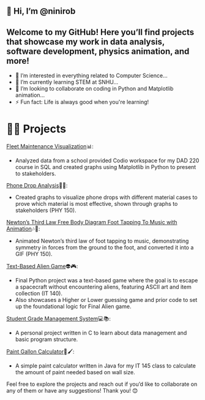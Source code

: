 ## 👋 Hi, I’m @ninirob

## Welcome to my GitHub! Here you’ll find projects that showcase my work in data analysis, software development, physics animation, and more!
-	👀 I’m interested in everything related to Computer Science…
-	🌱 I’m currently learning STEM at SNHU…
-	💞️ I’m looking to collaborate on coding in Python and Matplotlib animation…
-	⚡ Fun fact: Life is always good when you're learning! 
  
# 🧑‍💻 Projects
[Fleet Maintenance Visualization](https://github.com/ninirob/Fleet-Maintenance-DAD220)📊:
- Analyzed data from a school provided Codio workspace for my DAD 220 course in SQL and created graphs using Matplotlib in Python to present to stakeholders.
  
[Phone Drop Analysis](https://github.com/ninirob/Phone-drop-PHY150)📱💥:
- Created graphs to visualize phone drops with different material cases to prove which material is most effective, shown through graphs to stakeholders (PHY 150).

[Newton’s Third Law Free Body Diagram Foot Tapping To Music with Animation](https://github.com/ninirob/NewtonsThirdLawFBD)🎶👣: 
- Animated Newton’s third law of foot tapping to music, demonstrating symmetry in forces from the ground to the foot, and converted it into a GIF (PHY 150).

[Text-Based Alien Game](https://github.com/ninirob/TextBasedGame)👽🎮:
- Final Python project was a text-based game where the goal is to escape a spacecraft without encountering aliens, featuring ASCII art and item collection (IT 140).
- Also showcases a Higher or Lower guessing game and prior code to set up the foundational logic for Final Alien game. 

[Student Grade Management System](https://github.com/ninirob/StudentGradeManagementSystem)💻📚:
- A personal project written in C to learn about data management and basic program structure. 
  
[Paint Gallon Calculator](https://github.com/ninirob/Paint-gallon-calculator-IT145/blob/main/src/Paint2.java)🎨🖌️:
- A simple paint calculator written in Java for my IT 145 class to calculate the amount of paint needed based on wall size.

Feel free to explore the projects and reach out if you’d like to collaborate on any of them or have any suggestions! Thank you! 😊

<!---
ninirob/ninirob is a ✨ special ✨ repository because its `README.md` (this file) appears on your GitHub profile.
You can click the Preview link to take a look at your changes.
--->
